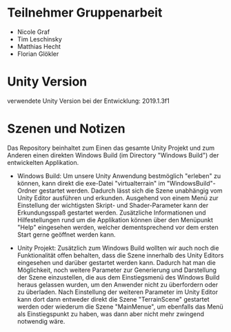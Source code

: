 ﻿# Teilnehmer Gruppenarbeit
- Nicole Graf
- Tim Leschinsky
- Matthias Hecht
- Florian Glökler

# Unity Version
verwendete Unity Version bei der Entwicklung: 2019.1.3f1

# Szenen und Notizen
Das Repository beinhaltet zum Einen das gesamte Unity Projekt und zum Anderen einen 
direkten Windows Build (im Directory "Windows Build") der entwickelten Applikation.

- Windows Build:
Um unsere Unity Anwendung bestmöglich "erleben" zu können, kann direkt die exe-Datei "virtualterrain"
im "WindowsBuild"-Ordner gestartet werden. Dadurch lässt sich die Szene unabhängig vom Unity
Editor ausführen und erkunden. Ausgehend von einem Menü zur Einstellung der wichtigsten Skript- und
Shader-Parameter kann der Erkundungsspaß gestartet werden. Zusätzliche Informationen und Hilfestellungen 
rund um die Applikation können über den Menüpunkt "Help" eingesehen werden, welcher dementsprechend
vor dem ersten Start gerne geöffnet werden kann.

- Unity Projekt:
Zusätzlich zum Windows Build wollten wir auch noch die Funktionalität offen behalten, dass die
Szene innerhalb des Unity Editors eingesehen und darüber gestartet werden kann. Dadurch hat man
die Möglichkeit, noch weitere Parameter zur Generierung und Darstellung der Szene
einzustellen, die aus dem Einstiegsmenü des Windows Build heraus gelassen wurden, um den Anwender
nicht zu überfordern oder zu überladen. Nach Einstellung der weiteren Parameter im Unity Editor
kann dort dann entweder direkt die Szene "TerrainScene" gestartet werden oder wiederum die 
Szene "MainMenue", um ebenfalls das Menü als Einstiegspunkt zu haben, was dann aber nicht
mehr zwingend notwendig wäre.